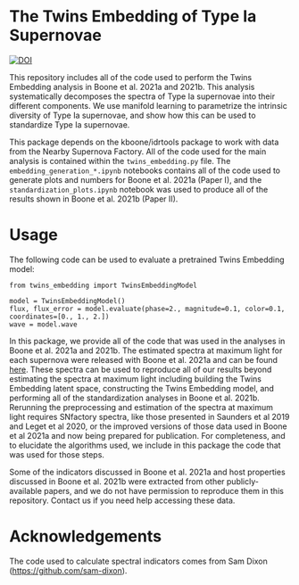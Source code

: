 # The Twins Embedding of Type Ia Supernovae

[![DOI](https://zenodo.org/badge/165723542.svg)](https://zenodo.org/badge/latestdoi/165723542)

This repository includes all of the code used to perform the Twins Embedding analysis in
Boone et al. 2021a and 2021b. This analysis systematically decomposes the
spectra of Type Ia supernovae into their different components. We use manifold learning
to parametrize the intrinsic diversity of Type Ia supernovae, and show how this can be
used to standardize Type Ia supernovae.

This package depends on the kboone/idrtools package to work with data from the Nearby
Supernova Factory. All of the code used for the main analysis is contained within the
`twins_embedding.py` file. The `embedding_generation_*.ipynb` notebooks contains all
of the code used to generate plots and numbers for Boone et al. 2021a (Paper I), and the
`standardization_plots.ipynb` notebook was used to produce all of the results shown in
Boone et al. 2021b (Paper II).

# Usage

The following code can be used to evaluate a pretrained Twins Embedding model:

```
from twins_embedding import TwinsEmbeddingModel

model = TwinsEmbeddingModel()
flux, flux_error = model.evaluate(phase=2., magnitude=0.1, color=0.1, coordinates=[0., 1., 2.])
wave = model.wave
```

In this package, we provide all of the code that was used in the analyses in Boone et al. 2021a
and 2021b. The estimated spectra at maximum light for each supernova were released with Boone et
al. 2021a and can be found [here](https://snfactory.lbl.gov/snf/data/). These spectra can be used
to reproduce all of our results beyond
estimating the spectra at maximum light including building the Twins Embedding latent space,
constructing the Twins Embedding model, and performing all of the standardization analyses in
Boone et al. 2021b. Rerunning the preprocessing and estimation of the spectra at maximum light
requires SNfactory spectra, like those presented in Saunders et al 2019 and Leget et al 2020,
or the improved versions of those data used in Boone et al 2021a and now being prepared for
publication. For completeness, and to elucidate the algorithms used, we include in this
package the code that was used for those steps.

Some of the indicators discussed in Boone et al. 2021a and host properties discussed in
Boone et al. 2021b were extracted from other publicly-available papers, and we do not
have permission to reproduce them in this repository. Contact us if you need help
accessing these data.

# Acknowledgements

The code used to calculate spectral indicators comes from Sam Dixon
(https://github.com/sam-dixon).
